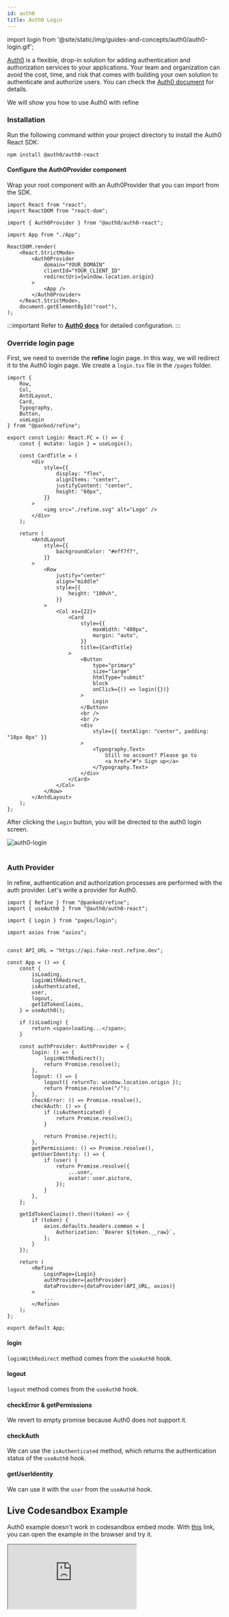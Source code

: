 ```yaml
---
id: auth0
title: Auth0 Login
---
```


import login from '@site/static/img/guides-and-concepts/auth0/auth0-login.gif';

[Auth0](https://auth0.com/) is a flexible, drop-in solution for adding authentication and authorization services to your applications. Your team and organization can avoid the cost, time, and risk that comes with building your own solution to authenticate and authorize users. You can check the [Auth0 document](https://auth0.com/docs) for details.

We will show you how to use Auth0 with refine

### Installation

Run the following command within your project directory to install the Auth0 React SDK:

```
npm install @auth0/auth0-react
```

#### Configure the Auth0Provider component

Wrap your root component with an Auth0Provider that you can import from the SDK.

```tsx title="index.tsx" {4, 10-16}
import React from "react";
import ReactDOM from "react-dom";

import { Auth0Provider } from "@auth0/auth0-react";

import App from "./App";

ReactDOM.render(
    <React.StrictMode>
        <Auth0Provider
            domain="YOUR_DOMAIN"
            clientId="YOUR_CLIENT_ID"
            redirectUri={window.location.origin}
        >
            <App />
        </Auth0Provider>
    </React.StrictMode>,
    document.getElementById("root"),
);
```

:::important
Refer to [**Auth0 docs**](https://auth0.com/docs/quickstart/spa/react#configure-auth0) for detailed configuration.
:::

### Override login page

First, we need to override the **refine** login page. In this way, we will redirect it to the Auth0 login page. We create a `login.tsx` file in the `/pages` folder.

```tsx  title="/pages/login.tsx" {8, 12, 53}
import { 
    Row,
    Col,
    AntdLayout,
    Card,
    Typography,
    Button,
    useLogin
} from "@pankod/refine";

export const Login: React.FC = () => {
    const { mutate: login } = useLogin();

    const CardTitle = (
        <div
            style={{
                display: "flex",
                alignItems: "center",
                justifyContent: "center",
                height: "60px",
            }}
        >
            <img src="./refine.svg" alt="Logo" />
        </div>
    );

    return (
        <AntdLayout
            style={{
                backgroundColor: "#eff7f7",
            }}
        >
            <Row
                justify="center"
                align="middle"
                style={{
                    height: "100vh",
                }}
            >
                <Col xs={22}>
                    <Card
                        style={{
                            maxWidth: "400px",
                            margin: "auto",
                        }}
                        title={CardTitle}
                    >
                        <Button
                            type="primary"
                            size="large"
                            htmlType="submit"
                            block
                            onClick={() => login({})}
                        >
                            Login
                        </Button>
                        <br />
                        <br />
                        <div
                            style={{ textAlign: "center", padding: "10px 0px" }}
                        >
                            <Typography.Text>
                                Still no account? Please go to
                                <a href="#"> Sign up</a>
                            </Typography.Text>
                        </div>
                    </Card>
                </Col>
            </Row>
        </AntdLayout>
    );
};
```

After clicking the `Login` button, you will be directed to the auth0 login screen.

<div class="img-container">
    <div class="window">
        <div class="control red"></div>
        <div class="control orange"></div>
        <div class="control green"></div>
    </div>
    <img src={login} alt="auth0-login" />
</div>
<br/>

### Auth Provider

In refine, authentication and authorization processes are performed with the auth provider. Let's write a provider for Auth0.

```tsx title="App.tsx"
import { Refine } from "@pankod/refine";
import { useAuth0 } from "@auth0/auth0-react";

import { Login } from "pages/login";

import axios from "axios";


const API_URL = "https://api.fake-rest.refine.dev";

const App = () => {
    const {
        isLoading,
        loginWithRedirect,
        isAuthenticated,
        user,
        logout,
        getIdTokenClaims,
    } = useAuth0();

    if (isLoading) {
        return <span>loading...</span>;
    }

    const authProvider: AuthProvider = {
        login: () => {
            loginWithRedirect();
            return Promise.resolve();
        },
        logout: () => {
            logout({ returnTo: window.location.origin });
            return Promise.resolve("/");
        },
        checkError: () => Promise.resolve(),
        checkAuth: () => {
            if (isAuthenticated) {
                return Promise.resolve();
            }

            return Promise.reject();
        },
        getPermissions: () => Promise.resolve(),
        getUserIdentity: () => {
            if (user) {
                return Promise.resolve({
                    ...user,
                    avatar: user.picture,
                });
            }
        },
    };

    getIdTokenClaims().then((token) => {
        if (token) {
            axios.defaults.headers.common = {
                Authorization: `Bearer ${token.__raw}`,
            };
        }
    });

    return (
        <Refine
            LoginPage={Login}
            authProvider={authProvider}
            dataProvider={dataProvider(API_URL, axios)}
        >
            ...
        </Refine>
    );
};

export default App;
```

#### login

`loginWithRedirect` method comes from the `useAuth0` hook.

#### logout

`logout` method comes from the `useAuth0` hook.

#### checkError & getPermissions

We revert to empty promise because Auth0 does not support it.

#### checkAuth

We can use the `isAuthenticated` method, which returns the authentication status of the `useAuth0` hook.

#### getUserIdentity

We can use it with the `user` from the `useAuth0` hook.

## Live Codesandbox Example

Auth0 example doesn't work in codesandbox embed mode. With [this](https://ussft.csb.app/) link, you can open the example in the browser and try it.

<iframe src="https://codesandbox.io/embed/refine-auth0-example-ussft?autoresize=1&fontsize=14&module=%2Fsrc%2FApp.tsx&theme=dark&view=preview"
    style={{width: "100%", height:"80vh", border: "0px", borderRadius: "8px", overflow:"hidden"}}
    title="refine-auth0-example"
    allow="accelerometer; ambient-light-sensor; camera; encrypted-media; geolocation; gyroscope; hid; microphone; midi; payment; usb; vr; xr-spatial-tracking"
    sandbox="allow-forms allow-modals allow-popups allow-presentation allow-same-origin allow-scripts"
></iframe>
